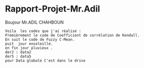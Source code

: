 # Rapport-Projet-Mr.Adil

Boujour Mr.ADIL CHAHBOUN
```
Voila  les codes que j'ai réalisé :
Premièrement le code de Coefficient de corrélation de Kendall.
En suit le code de Fuzzy C-Mean. 
puit  jour ensoleillé.
en fin jour pluvieux .
der2 : data2
der5 : data5
pour Data globale C'est dans le drive
```
